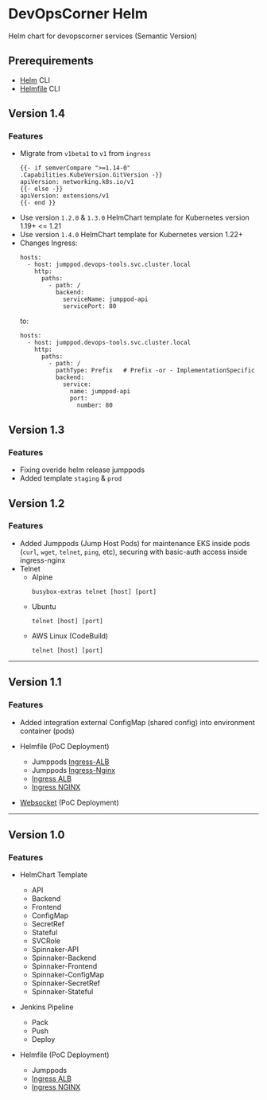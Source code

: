# DevOpsCorner Helm

Helm chart for devopscorner services (Semantic Version)

## Prerequirements

- [Helm](https://helm.sh/docs/intro/install/) CLI
- [Helmfile](https://github.com/roboll/helmfile) CLI


## Version 1.4

### Features

- Migrate from `v1beta1` to `v1` from `ingress`
  ```
  {{- if semverCompare ">=1.14-0" .Capabilities.KubeVersion.GitVersion -}}
  apiVersion: networking.k8s.io/v1
  {{- else -}}
  apiVersion: extensions/v1
  {{- end }}
  ```
- Use version `1.2.0` & `1.3.0` HelmChart template for Kubernetes version 1.19+ <= 1.21
- Use version `1.4.0` HelmChart template for Kubernetes version 1.22+
- Changes Ingress:
  ```
  hosts:
    - host: jumppod.devops-tools.svc.cluster.local
      http:
        paths:
          - path: /
            backend:
              serviceName: jumppod-api
              servicePort: 80
  ```
  to:
  ```
  hosts:
    - host: jumppod.devops-tools.svc.cluster.local
      http:
        paths:
          - path: /
            pathType: Prefix   # Prefix -or - ImplementationSpecific
            backend:
              service:
                name: jumppod-api
                port:
                  number: 80
  ```

## Version 1.3

### Features

- Fixing overide helm release jumppods
- Added template `staging` & `prod`


## Version 1.2

### Features

- Added Jumppods (Jump Host Pods) for maintenance EKS inside pods (`curl`, `wget`, `telnet`, `ping`, etc), securing with basic-auth access inside ingress-nginx
- Telnet
  - Alpine
      ```
      busybox-extras telnet [host] [port]
      ```
  - Ubuntu
     ```
     telnet [host] [port]
     ```
  - AWS Linux (CodeBuild)
     ```
     telnet [host] [port]
     ```

---

## Version 1.1

### Features

- Added integration external ConfigMap (shared config) into environment container (pods)

- Helmfile (PoC Deployment)
  - Jumppods [Ingress-ALB](helmfile/ingress/jumppod-ingress-alb.yml)
  - Jumppods [Ingress-Nginx](helmfile/ingress/jumppod-ingress-nginx.yml)
  - [Ingress ALB](helmfile/ingress/ingress-alb.yml)
  - [Ingress NGINX](helmfile/ingress/ingress-nginx.yml)

- [Websocket](helmfile/websocket) (PoC Deployment)

---

## Version 1.0

### Features

- HelmChart Template
  - API
  - Backend
  - Frontend
  - ConfigMap
  - SecretRef
  - Stateful
  - SVCRole
  - Spinnaker-API
  - Spinnaker-Backend
  - Spinnaker-Frontend
  - Spinnaker-ConfigMap
  - Spinnaker-SecretRef
  - Spinnaker-Stateful

- Jenkins Pipeline
  - Pack
  - Push
  - Deploy

- Helmfile (PoC Deployment)
  - Jumppods
  - [Ingress ALB](helmfile/ingress-alb.yml)
  - [Ingress NGINX](helmfile/ingress-nginx.yml)
